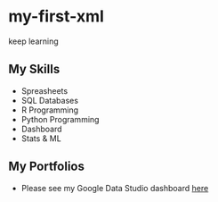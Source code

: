 # my-first-xml
keep learning

## My Skills
- Spreasheets
- SQL Databases
- R Programming
- Python Programming
- Dashboard
- Stats & ML

## My Portfolios
- Please see my Google Data Studio dashboard [here](https://www.google.com)
